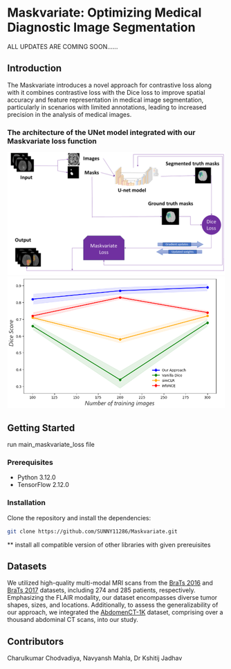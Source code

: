 # Maskvariate: Optimizing Medical Diagnostic Image Segmentation

ALL UPDATES ARE COMING SOON......

## Introduction
The Maskvariate introduces a novel approach for contrastive loss along with it combines contrastive loss with the Dice loss to improve spatial accuracy and feature representation in medical image segmentation, particularly in scenarios with limited annotations, leading to increased precision in the analysis of medical images.

### The architecture of the UNet model integrated with our Maskvariate loss function
<img src="https://github.com/SUNNY11286/Maskvariate/blob/main/UnetD2.png" alt="Flowchart" />

<img src="https://github.com/SUNNY11286/Maskvariate/blob/main/chart.png" alt="Flowchart" />

## Getting Started

run main_maskvariate_loss file

### Prerequisites
- Python 3.12.0
- TensorFlow 2.12.0

### Installation
Clone the repository and install the dependencies:

```bash
git clone https://github.com/SUNNY11286/Maskvariate.git
```
** install all compatible version of other libraries with given prereuisites

## Datasets

We utilized high-quality multi-modal MRI scans from the [BraTs 2016](https://www.smir.ch/BRATS/Start2016) and [BraTs 2017](https://www.med.upenn.edu/sbia/brats2017/data.html) datasets, including 274 and 285 patients, respectively. Emphasizing the FLAIR modality, our dataset encompasses diverse tumor shapes, sizes, and locations. Additionally, to assess the generalizability of our approach, we integrated the [AbdomenCT-1K](https://github.com/JunMa11/AbdomenCT-1K) dataset, comprising over a thousand abdominal CT scans, into our study.

## Contributors
Charulkumar Chodvadiya, Navyansh Mahla, Dr Kshitij Jadhav

